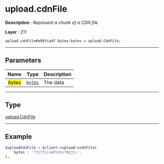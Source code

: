 # upload.cdnFile

**Description** : *Represent a chunk of a CDN file*

**Layer** : 211

```tl
upload.cdnFile#a99fca4f bytes:bytes = upload.CdnFile;
```

---

## Parameters

| Name | Type | Description |
| :---: | :---: | :--- |
| <mark>bytes</mark> | [`bytes`](type/bytes) | The data |

---

## Type

[upload.CdnFile](type/upload.CdnFile)

---

## Example

```php
$uploadCdnFile = $client->upload->cdnFile(
	bytes : '????LiveProto?Wj\\',
);
```